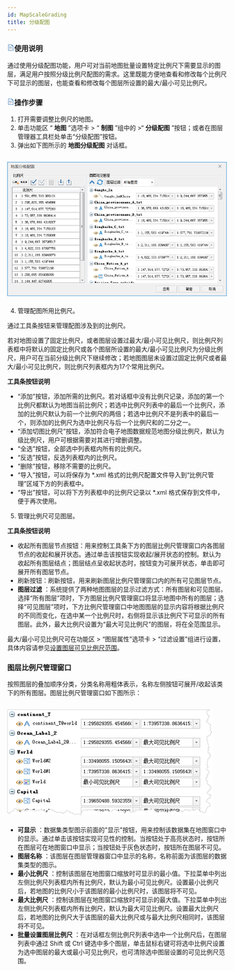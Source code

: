 ```yaml
---
id: MapScaleGrading
title: 分级配图
---
```

### ![](../../img/read.gif)使用说明

通过使用分级配图功能，用户可对当前地图批量设置特定比例尺下需要显示的图层，满足用户按照分级比例尺配图的需求。这里既能方便地查看和修改每个比例尺下可显示的图层，也能查看和修改每个图层所设置的最大/最小可见比例尺。

### ![](../../img/read.gif)操作步骤

1. 打开需要调整比例尺的地图。
2. 单击功能区 “ **地图** ”选项卡 > “ **制图** ”组中的 >“ **分级配图** ”按钮；或者在图层管理器工具栏处单击“分级配图”按钮。
3. 弹出如下图所示的 **地图分级配图** 对话框。  

![](img/MapScaleGrading.png)  
---  
4. 管理配图所用比例尺。 

通过工具条按钮来管理配图涉及到的比例尺。

若对地图设置了固定比例尺，或者图层设置过最大/最小可见比例尺，则比例尺列表框中将默认的固定比例尺或各个图层所设置的最大/最小可见比例尺为分级比例尺，用户可在当前分级比例尺下继续修改；若地图图层未设置过固定比例尺或者最大/最小可见比例尺，则比例尺列表框内为17个常用比例尺。

**工具条按钮说明**

* “添加”按钮，添加所需的比例尺。若对话框中没有比例尺记录，添加的第一个比例尺都默认为地图当前比例尺；若选中比例尺列表中的最后一个比例尺，添加的比例尺默认为前一个比例尺的两倍；若选中比例尺不是列表中的最后一个，则添加的比例尺为选中比例尺与后一个比例尺和的二分之一。
* “添加切图比例尺”按钮，添加符合电子地图数据规范地图分级比例尺，默认为级比例尺，用户可根据需要对其进行增删调整。
* “全选”按钮，全部选中列表框内所有的比例尺。
* “反选”按钮，反选列表框内的比例尺。
* “删除”按钮，移除不需要的比例尺。
* “导入”按钮，可以将保存为 *.xml 格式的比例尺配置文件导入到“比例尺管理”区域下方的列表框中。
* “导出”按钮，可以将下方列表框中的比例尺记录以 *.xml 格式保存到文件中，便于再次使用。

5. 管理比例尺可见图层。 

**工具条按钮说明**

* 收起所有图层节点按钮：用来控制工具条下方的图层比例尺管理窗口内各图层节点的收起和展开状态。通过单击该按钮实现收起/展开状态的控制。默认为收起所有图层结点；图层结点呈收起状态时，按钮变为可展开状态，单击即可展开所有图层节点。
* 刷新按钮：刷新按钮，用来刷新图层比例尺管理窗口内的所有可见图层节点。
* **图层过滤** ：系统提供了两种地图图层的显示过滤方式：所有图层和可见图层。选择“所有图层”项时，下方图层比例尺管理窗口将显示地图中所有的图层；选择“可见图层”项时，下方比例尺管理窗口中地图图层的显示内容将根据比例尺的不同而变化，在选中某一个比例尺时，右侧将显示该比例尺下可显示的所有图层。此外，最大比例尺设置为“最大可见比例尺”的图层，将在全范围显示。 

最大/最小可见比例尺可在功能区 > “图层属性”选项卡 >
“过滤设置”组进行设置，具体内容请参见[设置图层可见比例尺范围](../AdvanceSetting/ScaleRanges)。

### 图层比例尺管理窗口

按照图层的叠加顺序分类，分类名称用粗体表示，名称左侧按钮可展开/收起该类下的所有图层。图层比例尺管理窗口如下图所示：

![](img/MapScaleManage.png)  
---  
* **可显示** ：数据集类型图示前面的"显示"按钮，用来控制该数据集在地图窗口中的显示。通过单击该按钮实现可见性的控制。当按钮处于高亮状态时，按钮所在图层可在地图窗口中显示；当按钮处于灰色状态时，按钮所在图层不可见。
* **图层名称** ：该图层在图层管理器窗口中显示的名称，名称前面为该图层的数据集类型的图示。
* **最小比例尺** ：控制该图层在地图窗口缩放时可显示的最小值。下拉菜单中列出左侧比例尺列表框内所有比例尺，默认为最小可见比例尺。设置最小比例尺后，若地图的比例尺小于该图层的最小比例尺时，该图层将不可见。
* **最大比例尺** ：控制该图层在地图窗口缩放时可显示的最大值。下拉菜单中列出左侧比例尺列表框内所有比例尺，默认为最大可见比例尺。设置最大比例尺后，若地图的比例尺大于该图层的最大比例尺或与最大比例尺相同时，该图层将不可见。
* **批量设置图层比例尺** ：在对话框左侧比例尺列表中选中一个比例尺后，在图层列表中通过 Shift 或 Ctrl 键选中多个图层，单击鼠标右键可将选中比例尺设置为选中图层的最大或最小可见比例尺，也可清除选中图层设置的可见比例尺范围。




